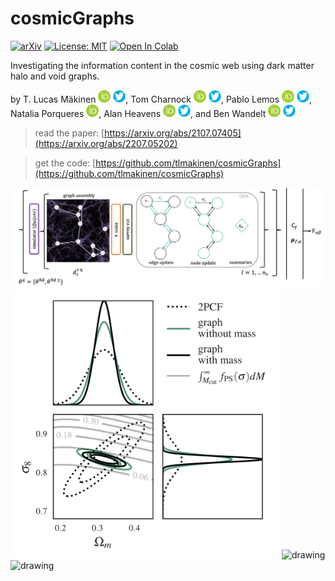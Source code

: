 # cosmicGraphs
 [![arXiv](https://img.shields.io/badge/arXiv-2010.15843-b31b1b.svg)](https://arxiv.org/abs/2207.05202) [![License: MIT](https://img.shields.io/badge/License-MIT-yellow.svg)](https://opensource.org/licenses/MIT) [![Open In Colab](https://colab.research.google.com/assets/colab-badge.svg)](https://colab.research.google.com/drive/1rz2UkQ-lu4txeYDiRqxBIsUBaFkoHz_X#scrollTo=0a2f794d-034d-4cd2-8e5b-208adb84bfe5)

Investigating the information content in the cosmic web using dark matter halo and void graphs. 

by T. Lucas Mäkinen [<img src="https://raw.githubusercontent.com/tlmakinen/FieldIMNNs/master/tutorial/plots/Orcid-ID.png" alt="drawing" width="20"/>](https://orcid.org/0000-0002-3795-6933 "") [<img src="https://raw.githubusercontent.com/tlmakinen/FieldIMNNs/master/tutorial/plots/twitter-graphic.png" alt="drawing" width="20" style="background-color: transparent"/>](https://twitter.com/lucasmakinen?lang=en ""), Tom Charnock [<img src="https://raw.githubusercontent.com/tlmakinen/FieldIMNNs/master/tutorial/plots/Orcid-ID.png" alt="drawing" width="20"/>](https://orcid.org/0000-0002-7416-3107 "Redirect to orcid") [<img src="https://raw.githubusercontent.com/tlmakinen/FieldIMNNs/master/tutorial/plots/twitter-graphic.png" alt="drawing" width="20" style="background-color: transparent"/>](https://twitter.com/t_charnock?lang=en ""), Pablo Lemos [<img src="https://raw.githubusercontent.com/tlmakinen/FieldIMNNs/master/tutorial/plots/Orcid-ID.png" alt="drawing" width="20"/>](https://orcid.org/0000-0002-4728-8473 "Redirect to orcid") [<img src="https://raw.githubusercontent.com/tlmakinen/FieldIMNNs/master/tutorial/plots/twitter-graphic.png" alt="drawing" width="20" style="background-color: transparent"/>](https://twitter.com/PabloLemosP ""), Natalia Porqueres [<img src="https://raw.githubusercontent.com/tlmakinen/FieldIMNNs/master/tutorial/plots/Orcid-ID.png" alt="drawing" width="20"/>](https://orcid.org/0000-0002-7599-966X "Redirect to orcid"), Alan Heavens [<img src="https://raw.githubusercontent.com/tlmakinen/FieldIMNNs/master/tutorial/plots/Orcid-ID.png" alt="drawing" width="20"/>](https://orcid.org/0000-0003-1586-2773 "Redirect to orcid") [<img src="https://raw.githubusercontent.com/tlmakinen/FieldIMNNs/master/tutorial/plots/twitter-graphic.png" alt="drawing" width="20" style="background-color: transparent"/>](https://twitter.com/AlanHeavens ""), and Ben Wandelt [<img src="https://raw.githubusercontent.com/tlmakinen/FieldIMNNs/master/tutorial/plots/Orcid-ID.png" alt="drawing" width="20"/>](https://orcid.org/0000-0002-5854-8269 "") [<img src="https://raw.githubusercontent.com/tlmakinen/FieldIMNNs/master/tutorial/plots/twitter-graphic.png" alt="drawing" width="20" style="background-color: transparent"/>](https://twitter.com/bwandelt?lang=en "")

<!--- >check out the blog: [https://tlmakinen.github.io/](https://tlmakinen.github.io/) --->

>read the paper: [https://arxiv.org/abs/2107.07405](https://arxiv.org/abs/2207.05202)

>get the code:  [https://github.com/tlmakinen/cosmicGraphs](https://github.com/tlmakinen/cosmicGraphs)

<img src="https://raw.githubusercontent.com/tlmakinen/cosmicGraphs/master/tutorial/gIMNN-diagram.png" alt="drawing" width="900"/>

<img src="https://raw.githubusercontent.com/tlmakinen/cosmicGraphs/master/tutorial/F-withmass-intfsigma.png" alt="drawing" width="430"/>

<img src="https://media3.giphy.com/media/YYELjI6JQ7QMjRFDlB/giphy.gif?cid=790b761182588d309019643cf623a7ea39297ce10bee4db4&rid=giphy.gif" alt="drawing" width="430"/>


<img src="https://media2.giphy.com/media/R2kXFYxbQNjkC5SxBV/giphy.gif?cid=790b7611ba802f5d69ce62b961e6fa17fbd9c61e5d697bf6&rid=giphy.gif" alt="drawing" width="430"/>


